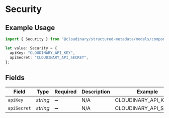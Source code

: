 # Security

## Example Usage

```typescript
import { Security } from "@cloudinary/structured-metadata/models/components";

let value: Security = {
  apiKey: "CLOUDINARY_API_KEY",
  apiSecret: "CLOUDINARY_API_SECRET",
};
```

## Fields

| Field                 | Type                  | Required              | Description           | Example               |
| --------------------- | --------------------- | --------------------- | --------------------- | --------------------- |
| `apiKey`              | *string*              | :heavy_minus_sign:    | N/A                   | CLOUDINARY_API_KEY    |
| `apiSecret`           | *string*              | :heavy_minus_sign:    | N/A                   | CLOUDINARY_API_SECRET |